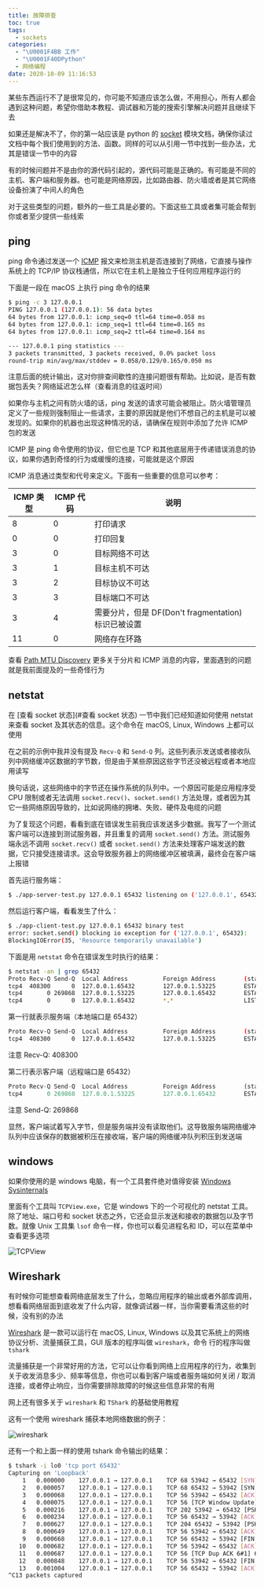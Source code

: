 ```yaml
---
title: 故障排查
toc: true
tags:
  - sockets
categories:
  - "\U0001F4BB 工作"
  - "\U0001F40DPython"
  - 网络编程
date: 2020-10-09 11:16:53
---
```


某些东西运行不了是很常见的，你可能不知道应该怎么做，不用担心，所有人都会遇到这种问题，希望你借助本教程、调试器和万能的搜索引擎解决问题并且继续下去

如果还是解决不了，你的第一站应该是 python 的 [socket](https://docs.python.org/3/library/socket.html) 模块文档，确保你读过文档中每个我们使用到的方法、函数。同样的可以从引用一节中找到一些办法，尤其是错误一节中的内容

有的时候问题并不是由你的源代码引起的，源代码可能是正确的。有可能是不同的主机、客户端和服务器。也可能是网络原因，比如路由器、防火墙或者是其它网络设备扮演了中间人的角色

对于这些类型的问题，额外的一些工具是必要的。下面这些工具或者集可能会帮到你或者至少提供一些线索

## ping

ping 命令通过发送一个 [ICMP](https://en.wikipedia.org/wiki/Internet_Control_Message_Protocol) 报文来检测主机是否连接到了网络，它直接与操作系统上的 TCP/IP 协议栈通信，所以它在主机上是独立于任何应用程序运行的

下面是一段在 macOS 上执行 ping 命令的结果

```bash
$ ping -c 3 127.0.0.1
PING 127.0.0.1 (127.0.0.1): 56 data bytes
64 bytes from 127.0.0.1: icmp_seq=0 ttl=64 time=0.058 ms
64 bytes from 127.0.0.1: icmp_seq=1 ttl=64 time=0.165 ms
64 bytes from 127.0.0.1: icmp_seq=2 ttl=64 time=0.164 ms

--- 127.0.0.1 ping statistics ---
3 packets transmitted, 3 packets received, 0.0% packet loss
round-trip min/avg/max/stddev = 0.058/0.129/0.165/0.050 ms
```

注意后面的统计输出，这对你排查间歇性的连接问题很有帮助。比如说，是否有数据包丢失？网络延迟怎么样（查看消息的往返时间）

如果你与主机之间有防火墙的话，ping 发送的请求可能会被阻止。防火墙管理员定义了一些规则强制阻止一些请求，主要的原因就是他们不想自己的主机是可以被发现的。如果你的机器也出现这种情况的话，请确保在规则中添加了允许 ICMP 包的发送

ICMP 是 ping 命令使用的协议，但它也是 TCP 和其他底层用于传递错误消息的协议，如果你遇到奇怪的行为或缓慢的连接，可能就是这个原因

ICMP 消息通过类型和代号来定义。下面有一些重要的信息可以参考：

ICMP 类型 | ICMP 代码 | 说明
---        | ---        | ---
8         | 0         | 打印请求
0         | 0         | 打印回复
3         | 0         | 目标网络不可达
3         | 1         | 目标主机不可达
3         | 2         | 目标协议不可达
3         | 3         | 目标端口不可达
3         | 4         | 需要分片，但是 DF(Don't fragmentation) 标识已被设置
11        | 0         | 网络存在环路

查看 [Path MTU Discovery](https://en.wikipedia.org/wiki/Path_MTU_Discovery#Problems_with_PMTUD) 更多关于分片和 ICMP 消息的内容，里面遇到的问题就是我前面提及的一些奇怪行为

## netstat

在 [查看 socket 状态](#查看 socket 状态) 一节中我们已经知道如何使用 netstat 来查看 socket 及其状态的信息。这个命令在 macOS, Linux, Windows 上都可以使用

在之前的示例中我并没有提及 `Recv-Q` 和 `Send-Q` 列。这些列表示发送或者接收队列中网络缓冲区数据的字节数，但是由于某些原因这些字节还没被远程或者本地应用读写

换句话说，这些网络中的字节还在操作系统的队列中。一个原因可能是应用程序受 CPU 限制或者无法调用 `socket.recv()`、`socket.send()` 方法处理，或者因为其它一些网络原因导致的，比如说网络的拥堵、失败、硬件及电缆的问题

为了复现这个问题，看看到底在错误发生前我应该发送多少数据。我写了一个测试客户端可以连接到测试服务器，并且重复的调用 `socket.send()` 方法。测试服务端永远不调用 `socket.recv()` 或者 `socket.send()` 方法来处理客户端发送的数据，它只接受连接请求。这会导致服务器上的网络缓冲区被填满，最终会在客户端上报错

首先运行服务端：

```bash
$ ./app-server-test.py 127.0.0.1 65432 listening on ('127.0.0.1', 65432)
```

然后运行客户端，看看发生了什么：

```bash
$ ./app-client-test.py 127.0.0.1 65432 binary test
error: socket.send() blocking io exception for ('127.0.0.1', 65432):
BlockingIOError(35, 'Resource temporarily unavailable')
```

下面是用 `netstat` 命令在错误发生时执行的结果：

```bash
$ netstat -an | grep 65432
Proto Recv-Q Send-Q  Local Address          Foreign Address        (state)
tcp4  408300      0  127.0.0.1.65432        127.0.0.1.53225        ESTABLISHED
tcp4       0 269868  127.0.0.1.53225        127.0.0.1.65432        ESTABLISHED
tcp4       0      0  127.0.0.1.65432        *.*                    LISTEN
```

第一行就表示服务端（本地端口是 65432）

```bash
Proto Recv-Q Send-Q  Local Address          Foreign Address        (state)
tcp4  408300      0  127.0.0.1.65432        127.0.0.1.53225        ESTABLISHED
```

注意 Recv-Q: 408300

第二行表示客户端（远程端口是 65432）

```python
Proto Recv-Q Send-Q  Local Address          Foreign Address        (state)
tcp4       0 269868  127.0.0.1.53225        127.0.0.1.65432        ESTABLISHED
```

注意 Send-Q: 269868

显然，客户端试着写入字节，但是服务端并没有读取他们。这导致服务端网络缓冲队列中应该保存的数据被积压在接收端，客户端的网络缓冲队列积压到发送端

## windows

如果你使用的是 windows 电脑，有一个工具套件绝对值得安装 [Windows Sysinternals](https://docs.microsoft.com/en-us/sysinternals/)

里面有个工具叫 `TCPView.exe`，它是 windows 下的一个可视化的 netstat 工具。除了地址、端口号和 socket 状态之外，它还会显示发送和接收的数据包以及字节数。就像 Unix 工具集 `lsof` 命令一样，你也可以看见进程名和 ID，可以在菜单中查看更多选项

![TCPView](https://files.realpython.com/media/tcpview.53c115c8b061.png)

## Wireshark

有时候你可能想查看网络底层发生了什么，忽略应用程序的输出或者外部库调用，想看看网络层面到底收发了什么内容，就像调试器一样，当你需要看清这些的时候，没有别的办法

[Wireshark](https://www.wireshark.org/) 是一款可以运行在 macOS, Linux, Windows 以及其它系统上的网络协议分析、流量捕获工具，GUI 版本的程序叫做
`wireshark`，命令 行的程序叫做 `tshark`

流量捕获是一个非常好用的方法，它可以让你看到网络上应用程序的行为，收集到关于收发消息多少、频率等信息，你也可以看到客户端或者服务端如何关闭 / 取消连接，或者停止响应，当你需要排除故障的时候这些信息非常的有用

网上还有很多关于 `wireshark` 和 `TShark` 的基础使用教程

这有一个使用 wireshark 捕获本地网络数据的例子：

![wireshark](https://files.realpython.com/media/wireshark.529c058891dc.png)

还有一个和上面一样的使用 tshark 命令输出的结果：

```bash
$ tshark -i lo0 'tcp port 65432'
Capturing on 'Loopback'
    1   0.000000    127.0.0.1 → 127.0.0.1    TCP 68 53942 → 65432 [SYN] Seq=0 Win=65535 Len=0 MSS=16344 WS=32 TSval=940533635 TSecr=0 SACK_PERM=1
    2   0.000057    127.0.0.1 → 127.0.0.1    TCP 68 65432 → 53942 [SYN, ACK] Seq=0 Ack=1 Win=65535 Len=0 MSS=16344 WS=32 TSval=940533635 TSecr=940533635 SACK_PERM=1
    3   0.000068    127.0.0.1 → 127.0.0.1    TCP 56 53942 → 65432 [ACK] Seq=1 Ack=1 Win=408288 Len=0 TSval=940533635 TSecr=940533635
    4   0.000075    127.0.0.1 → 127.0.0.1    TCP 56 [TCP Window Update] 65432 → 53942 [ACK] Seq=1 Ack=1 Win=408288 Len=0 TSval=940533635 TSecr=940533635
    5   0.000216    127.0.0.1 → 127.0.0.1    TCP 202 53942 → 65432 [PSH, ACK] Seq=1 Ack=1 Win=408288 Len=146 TSval=940533635 TSecr=940533635
    6   0.000234    127.0.0.1 → 127.0.0.1    TCP 56 65432 → 53942 [ACK] Seq=1 Ack=147 Win=408128 Len=0 TSval=940533635 TSecr=940533635
    7   0.000627    127.0.0.1 → 127.0.0.1    TCP 204 65432 → 53942 [PSH, ACK] Seq=1 Ack=147 Win=408128 Len=148 TSval=940533635 TSecr=940533635
    8   0.000649    127.0.0.1 → 127.0.0.1    TCP 56 53942 → 65432 [ACK] Seq=147 Ack=149 Win=408128 Len=0 TSval=940533635 TSecr=940533635
    9   0.000668    127.0.0.1 → 127.0.0.1    TCP 56 65432 → 53942 [FIN, ACK] Seq=149 Ack=147 Win=408128 Len=0 TSval=940533635 TSecr=940533635
   10   0.000682    127.0.0.1 → 127.0.0.1    TCP 56 53942 → 65432 [ACK] Seq=147 Ack=150 Win=408128 Len=0 TSval=940533635 TSecr=940533635
   11   0.000687    127.0.0.1 → 127.0.0.1    TCP 56 [TCP Dup ACK 6#1] 65432 → 53942 [ACK] Seq=150 Ack=147 Win=408128 Len=0 TSval=940533635 TSecr=940533635
   12   0.000848    127.0.0.1 → 127.0.0.1    TCP 56 53942 → 65432 [FIN, ACK] Seq=147 Ack=150 Win=408128 Len=0 TSval=940533635 TSecr=940533635
   13   0.001004    127.0.0.1 → 127.0.0.1    TCP 56 65432 → 53942 [ACK] Seq=150 Ack=148 Win=408128 Len=0 TSval=940533635 TSecr=940533635
^C13 packets captured
```
